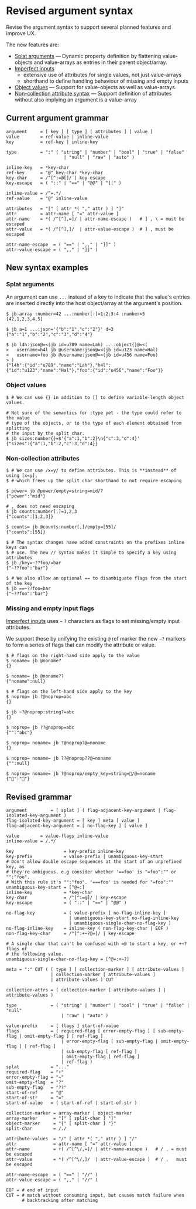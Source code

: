 # Revised argument syntax

Revise the argument syntax to support several planned features and improve UX.

The new features are:

- [Splat arguments](./002-splat-arguments.md) — Dynamic property definition by
  flattening value-objects and value-arrays as entries in their parent
  object/array.
- [Imperfect inputs](./004-imperfect-inputs.md)
  - extensive use of attributes for single values, not just value-arrays
  - shorthand to define handling behaviour of missing and empty inputs
- [Object values](./001-object-values.md) — Support for value-objects as well as
  value-arrays.
- [Non-collection attribute syntax](./003-non-collection-attribute-syntax.md) —
  Support definition of attributes without also implying an argument is a
  value-array

## Current argument grammar

```shell
argument     = [ key ] [ type ] [ attributes ] [ value ]
value        = ref-value | inline-value
key          = ref-key | inline-key

type         = ":" ( "string" | "number" | "bool" | "true" | "false"
                      | "null" | "raw" | "auto" )

inline-key   = *key-char
ref-key      = "@" key-char *key-char
key-char     = /^[^:=@[]/ | key-escape
key-escape   = ( "::" | "==" | "@@" | "[[" )

inline-value = /^=.*/
ref-value    = "@" inline-value

attributes   = "[" [ attr *( "," attr ) ] "]"
attr         = attr-name [ "=" attr-value ]
attr-name    = *( /^[^],=]/ | attr-name-escape )   # ] , \ = must be escaped
attr-value   = *( /^[^],]/  | attr-value-escape )  # ] , must be escaped

attr-name-escape  = ( "==" | ",," | "]]" )
attr-value-escape = ( ",," | "]]" )
```

## New syntax examples

### Splat arguments

An argument can use `...` instead of a key to indicate that the value's entries
are inserted directly into the host object/array at the argument's position.

```Console
$ jb-array :number=42 ...:number[:]=1:2:3:4 :number=5
[42,1,2,3,4,5]

$ jb a=1 ...:json='{"b":"1","c":"2"}' d=3
{"a":"1","b":"2","c":"3","d":"4"}

$ jb l4h:json@=<(jb id=u789 name=Lah) ...:object{}@=<(
>   username=h4l jb @username:json@=<(jb id=u123 name=Hal)
>   username=foo jb @username:json@=<(jb id=u456 name=Foo)
> )
{"l4h":{"id":"u789","name":"Lah"},"h4l":{"id":"u123","name":"Hal"},"foo":{"id":"u456","name":"Foo"}}

```

### Object values

```Console
$ # We can use {} in addition to [] to define variable-length object values.

# Not sure of the semantics for :type yet - the type could refer to the value
# type of the objects, or to the type of each element obtained from splitting
# the input by the split char.
$ jb sizes:number{}=$'{"a":1,"b":2}\n{"c":3,"d":4}'
{"sizes":{"a":1,"b":2,"c":3,"d":4}}
```

### Non-collection attributes

```Console
$ # We can use /x=y/ to define attributes. This is **instead** of using [x=y],
$ # which frees up the split char shorthand to not require escaping

$ power= jb @power/empty=string=mid/?
{"power":"mid"}

# , does not need escaping
$ jb counts:number[,]=1,2,3
{"counts":[1,2,3]}

$ counts= jb @counts:number[,]/empty=[55]/
{"counts":[55]}

$ # The syntax changes have added constraints on the prefixes inline keys can
$ # use. The new // syntax makes it simple to specify a key using attributes
$ jb /key=~??foo/=bar
{"~??foo":"bar"}

$ # We also allow an optional == to disambiguate flags from the start of the key
$ jb ==~??foo=bar
{"~??foo":"bar"}
```

### Missing and empty input flags

[Imperfect inputs](./004-imperfect-inputs.md) uses `~` `?` characters as flags
to set missing/empty input attributes.

We support these by unifying the existing `@` ref marker the new `~?` markers to
form a series of flags that can modify the attribute or value.

```Console
$ # flags on the right-hand side apply to the value
$ noname= jb @noname?
{}

$ noname= jb @noname??
{"noname":null}

$ # flags on the left-hand side apply to the key
$ noprop= jb ?@noprop=abc
{}

$ jb ~?@noprop:string?=abc
{}

$ noprop= jb ??@noprop=abc
{"":"abc"}

$ noprop= noname= jb ?@noprop?@=noname
{}

$ noprop= noname= jb ??@noprop??@=noname
{"":null}

$ noprop= noname= jb ?@noprop/empty_key=string=🤷/@=noname
{"🤷":"🤷"}
```

## Revised grammar

<!--
TODO: make security note about how `={user_input}` is vulnerable to the user
adding a = at the start, e.g. =foo@/stolen/file
Need to use `:=` prefix to prevent this. This was the case before this grammar
change as well.
 -->

```shell
argument         = [ splat ] ( flag-adjacent-key-argument | flag-isolated-key-argument )
flag-isolated-key-argument = [ key ] meta [ value ]
flag-adjacent-key-argument = [ no-flag-key ] [ value ]

value        = value-flags inline-value
inline-value = /.*/

key                   = key-prefix inline-key
key-prefix            = value-prefix | unambiguous-key-start
# Don't allow double escape sequences at the start of an unprefixed key, as
# they're ambiguous. e.g consider whether '==foo' is "=foo":"" or "":"foo".
# With this rule it's "":"foo". '===foo' is needed for "=foo":""
unambiguous-key-start = [^@=:]
inline-key            = *key-char
key-char              = /^[^:=@]/ | key-escape
key-escape            = ( "::" | "==" | "@@" )

no-flag-key           = ( value-prefix [ no-flag-inline-key ]
                        | unambiguous-key-start no-flag-inline-key
                        | unambiguous-single-char-no-flag-key )
no-flag-inline-key    = inline-key ( non-flag-key-char | EOF )
non-flag-key-char     = /^[^:+~?@=]/ | key-escape

# A single char that can't be confused with =@ to start a key, or +~? flags of
# the following value.
unambiguous-single-char-no-flag-key = [^@=:+~?]

meta = ":" CUT ( [ type ] [ collection-marker ] [ attribute-values ]
                 | collection-marker [ attribute-values ]
                 | attribute-values ) CUT

collection-attrs = ( collection-marker [ attribute-values ] | attribute-values )

type             = ( "string" | "number" | "bool" | "true" | "false" | "null"
                     | "raw" | "auto" )

value-prefix     = [ flags ] start-of-value
flags            = ( required-flag [ error-empty-flag ] [ sub-empty-flag | omit-empty-flag ] [ ref-flag ]
                     | error-empty-flag [ sub-empty-flag | omit-empty-flag ] [ ref-flag ]
                     | sub-empty-flag [ ref-flag ]
                     | omit-empty-flag [ ref-flag ]
                     | ref-flag )
splat            = "..."
required-flag    = "+"
error-empty-flag = "~"
omit-empty-flag  = "?"
sub-empty-flag   = "??"
start-of-ref     = "@"
start-of-str     = "="
start-of-value   = ( start-of-ref | start-of-str )

collection-marker = array-marker | object-marker
array-marker      = "[" [ split-char ] "]"
object-marker     = "{" [ split-char ] "}"
split-char        = /./

attribute-values  = "/" [ attr *( "," attr ) ] "/"
attr              = attr-name [ "=" attr-value ]
attr-name         = +( /^[^\/,=]/ | attr-name-escape )   # / , = must be escaped
attr-value        = *( /^[^\/,]/  | attr-value-escape )  # / ,   must be escaped

attr-name-escape  = ( "==" | "//" )
attr-value-escape = ( ",," | "//" )

EOF = # end of input
CUT = # match without consuming input, but causes match failure when
      # backtracking after matching
```
